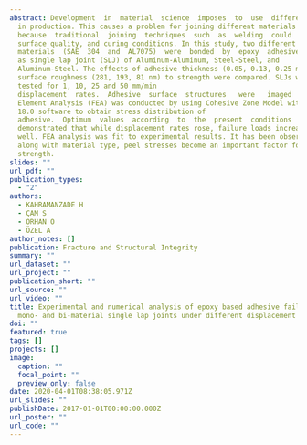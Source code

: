 ```yaml
---
abstract: Development  in  material  science  imposes  to  use  different  materials
  in production. This causes a problem for joining different materials
  because  traditional  joining  techniques  such  as  welding  could  not  overcome  this  problem  in  industries  such  as  automotive.  Hence,  adhesive  bonding  overcomes  this  problem  by  its  superiorities  to  join  different  materials.  The  joint  strength  of  epoxy-based  adhesives  is  affected  by  adhesive  thickness,  adherent’s
  surface quality, and curing conditions. In this study, two different
  materials  (SAE  304  and  AL7075)  were  bonded  by  epoxy  adhesive  (3M  DP460NS)
  as single lap joint (SLJ) of Aluminum-Aluminum, Steel-Steel, and
  Aluminum-Steel. The effects of adhesive thickness (0.05, 0.13, 0.25 mm) and
  surface roughness (281, 193, 81 nm) to strength were compared. SLJs were
  tested for 1, 10, 25 and 50 mm/min
  displacement  rates.  Adhesive  surface  structures   were   imaged   by   Scanning   Electron   Microscopy   (SEM)   to   investigate  adhesive  fractures.  Surface  roughnesses  were  examined  by  using  Atomic  Force  Microscopy  (AFM)  to  compare  its  influence  on  failure  load.  Finite
  Element Analysis (FEA) was conducted by using Cohesive Zone Model with ANSYS
  18.0 software to obtain stress distribution of
  adhesive.  Optimum  values  according  to  the  present  conditions  of  the  thickness  (0.13mm)  and  roughness  (<200nm)  were  determined.  Experimental  results  were
  demonstrated that while displacement rates rose, failure loads increased as
  well. FEA analysis was fit to experimental results. It has been observed that
  along with material type, peel stresses become an important factor for joint
  strength.
slides: ""
url_pdf: ""
publication_types:
  - "2"
authors:
  - KAHRAMANZADE H
  - ÇAM S
  - ORHAN O
  - ÖZEL A
author_notes: []
publication: Fracture and Structural Integrity
summary: ""
url_dataset: ""
url_project: ""
publication_short: ""
url_source: ""
url_video: ""
title: Experimental and numerical analysis of epoxy based adhesive failure on
  mono- and bi-material single lap joints under different displacement rates
doi: ""
featured: true
tags: []
projects: []
image:
  caption: ""
  focal_point: ""
  preview_only: false
date: 2020-04-01T08:38:05.971Z
url_slides: ""
publishDate: 2017-01-01T00:00:00.000Z
url_poster: ""
url_code: ""
---
```

